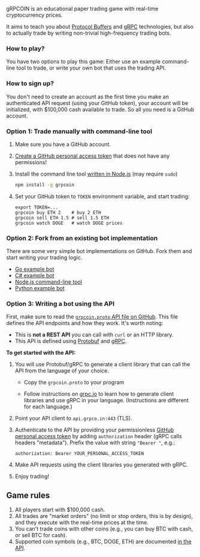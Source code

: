 gRPCOIN is an educational paper trading game with real-time cryptocurrency
prices.

It aims to teach you about [Protocol Buffers][pb] and [gRPC] technologies, but
also to actually trade by writing non-trivial high-frequency trading bots.

### How to play?

You have two options to play this game: Either use an example command-line tool
to trade, or write your own bot that uses the trading API.

### How to sign up?

You don't need to create an account as the first time you make an authenticated
API request (using your GitHub token), your account will be initialized, with
$100,000 cash available to trade. So all you need is a GitHub account.

### Option 1: Trade manually with command-line tool

1. Make sure you have a GitHub account.
1. [Create a GitHub personal access token][pat]
    that does not have any permissions!
1.  Install the command line tool [written in Node.js](https://github.com/grpcoin/example-cli-node/)
    (may require `sudo`)

    ```sh
    npm install -g grpcoin
    ```

1. Set your GitHub token to `TOKEN` environment variable, and start trading:

   ```text
   export TOKEN=...
   grpcoin buy ETH 2    # buy 2 ETH
   grpcoin sell ETH 1.5 # sell 1.5 ETH
   grpcoin watch DOGE   # watch DOGE prices
   ```

### Option 2: Fork from an existing bot implementation

There are some very simple bot implementations on GitHub. Fork them and start
writing your trading logic.

* [Go example bot](https://github.com/grpcoin/grpcoin/tree/main/example-bot)
* [C# example bot](https://github.com/grpcoin/example-bot-csharp)
* [Node.js command-line tool](https://github.com/grpcoin/example-cli-node)
* [Python example bot](https://github.com/grpcoin/example-grpcoin-bot-python)

### Option 3: Writing a bot using the API

First, make sure to read the [`grpcoin.proto` API file on GitHub][api].
This file defines the API endpoints and how they work. It's worth noting:

* This is **not a REST API** you can call with `curl` or an HTTP library.
* This API is defined using [Protobuf][pb] and [gRPC][grpc].

**To get started with the API:**

1. You will use Protobuf/gRPC to generate a client library that can call
   the API from the language of your choice.

   * Copy the `grpcoin.proto` to your program

   * Follow instructions on [grpc.io][grpc] to learn how to generate client
     libraries and use gRPC in your language. (Instructions are different for
     each language.)

1. Point your API client to `api.grpco.in:443` (TLS).

1. Authenticate to the API by providing your permissionless [GitHub personal
   access token][pat] by adding `authorization` header (gRPC calls headers
   "metadata"). Prefix the value with string `"Bearer "`, e.g.:

       authorization: Bearer YOUR_PERSONAL_ACCESS_TOKEN

1. Make API requests using the client libraries you generated with gRPC.

1. Enjoy trading!

## Game rules

1. All players start with $100,000 cash.
1. All trades are "market orders" (no limit or stop orders, this is by design), and
   they execute with the real-time prices at the time.
1. You can't trade coins with other coins (e.g., you can buy BTC with cash, or sell
   BTC for cash).
1. Supported coin symbols (e.g., BTC, DOGE, ETH) are documented [in the API][api].

[pb]: https://developers.google.com/protocol-buffers/
[grpc]: https://grpc.io
[api]: https://github.com/grpcoin/grpcoin/blob/main/api/grpcoin.proto
[pat]: https://docs.github.com/en/github/authenticating-to-github/keeping-your-account-and-data-secure/creating-a-personal-access-token#creating-a-token
